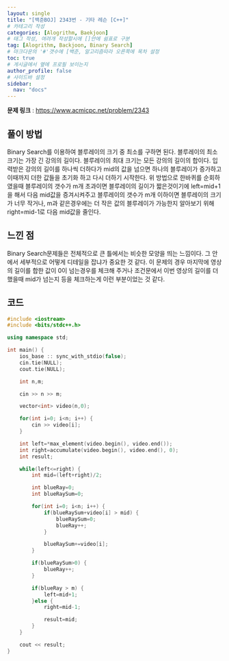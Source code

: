 ```yaml
---
layout: single
title: "[백준BOJ] 2343번 - 기타 레슨 [C++]"
# 카테고리 작성
categories: [Alogrithm, Baekjoon]
# 태그 작성, 여려개 작성할시에 []안에 쉼표로 구분
tag: [Alogrithm, Backjoon, Binary Search]
# 마크다운의 '#'갯수에 [백준, 알고리즘따라 오른쪽에 목차 설정
toc: true
# 게시글에서 옆에 프로필 보이는지
author_profile: false
# 사이드바 설정
sidebar:
  nav: "docs"
---
```


**문제 링크** : <https://www.acmicpc.net/problem/2343>

## 풀이 방법

Binary Search를 이용하여 블루레이의 크기 중 최소를 구하면 된다.
블루레이의 최소 크기는 가장 긴 강의의 길이다.
블루레이의 최대 크기는 모든 강의의 길이의 합이다.
입력받은 강의의 길이를 하나씩 더하다가 mid의 값을 넘으면 하나의 블루레이가 증가하고
이때까지 더한 값들을 초기화 하고 다시 더하기 시작한다.
위 방법으로 한바퀴를 순회하였을때 블루레이의 갯수가 m개 초과이면
블루레이의 길이가 짧은것이기에 left=mid+1을 해서 다음 mid값을 증겨시켜주고
블루레이의 갯수가 m개 이하이면 블루레이의 크기가 너무 작거나, m과 같은경우에는 더 작은 값의 블루레이가 가능한지 알아보기 위해
right=mid-1로 다음 mid값을 줄인다.

## 느낀 점

Binary Search문제들은 전체적으로 큰 틀에서는 비슷한 모양을 띄는 느낌이다.
그 안에서 세부적으로 어떻게 디테일을 잡냐가 중요한 것 같다.
이 문제의 경우 마지막에 영상의 길이를 합한 값이 0이 넘는경우를 체크해 주거나
조건문에서 이번 영상의 길이를 더했을때 mid가 넘는지 등을 체크하는게 이런 부분이었는 것 같다.

## 코드

```c++
#include <iostream>
#include <bits/stdc++.h>

using namespace std;

int main() {
	ios_base :: sync_with_stdio(false);
	cin.tie(NULL);
	cout.tie(NULL);

	int n,m;

	cin >> n >> m;

	vector<int> video(n,0);

	for(int i=0; i<n; i++) {
		cin >> video[i];
	}

	int left=*max_element(video.begin(), video.end());
	int right=accumulate(video.begin(), video.end(), 0);
	int result;

	while(left<=right) {
		int mid=(left+right)/2;

		int blueRay=0;
		int blueRaySum=0;

		for(int i=0; i<n; i++) {
			if(blueRaySum+video[i] > mid) {
				blueRaySum=0;
				blueRay++;
			}

			blueRaySum+=video[i];
		}

		if(blueRaySum>0) {
			blueRay++;
		}

		if(blueRay > m) {
			left=mid+1;
		}else {
			right=mid-1;

			result=mid;
		}
	}

	cout << result;
}
```
